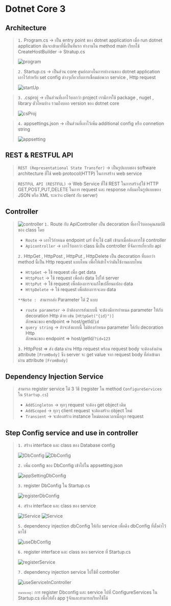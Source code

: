 # Dotnet Core 3

## Architecture
> `1.` Program.cs -> เป็น entry point ของ dotnet application เมื่อ run dotnet application มันจะเข้ามาที่นี่เป็นที่แรก ทำงานใน method main เรียกใช้ CreateHostBuilder -> Stratup.cs
>
>![program](images\ProgramCs.png)

>`2.` Startup.cs -> เป็นส่วน core ศูนย์กลางในการทำงานของ dotnet application เอาไว้สำหรับ set config ต่างๆเกี่ยวกับการเชื่อมต่อพวก service , Http request
>
>![startUp](images\StartupCs.png)

>`3.` .csproj -> เป็นส่วนที่เอาไว้บอกว่า project เรามีการใช้ package , nuget , library ตัวไหนบ้าง รวมถึงบอก version ของ dotnet core 
>
>![csProj](images\csProj.png)

>`4.` appsettings.json -> เป็นส่วนที่เอาไว้เพิ่ม additional config หรือ connetion string
>
>![appsetting](images\appSetting.png)

## REST & RESTFUL API
> `REST (Representational State Transfer)` -> เป็นรูปแบบของ software architecture ที่ใช้ web protocol(HTTP) ในการสร้าง web service

>`RESTFUL API (RESTFUL)` -> Web Service ที่ใช้ REST ในการสร้าง(ใช้ HTTP GET,POST,PUT,DELETE ในการ request และ response กลับมาในรูปแบบของ JSON หรือ XML ระหว่าง client กับ server)

## Controller

> ![controller](images\controllerCs.png)
> `1.` Route กับ ApiController เป็น decoration ที่เอาไว้บอกคุณสมบัติของ class โดย
> * `Route` -> เอาไว้กำหนด endpoint url ที่จะใช้ call เข้ามาเมื่อต้องการใช้ controller
> * `Apicontroller` -> เอาไว้บอกว่า class นี้เป็น controller ที่จัดการเกี่ยวกับ api
>
> `2.` HttpGet , HttpPost , HttpPut , HttpDelete เป็น decoration ที่บอกว่า method นี้เป็น Http request แบบไหน เพื่อให้เข้าใจว่ามันใช้งานแบบไหน
> * `HttpGet` -> ใช้ request เพื่อ get data
> * `HttpPost` -> ใช้ request เพื่อส่ง data ไปให้ server
> * `HttpPut` -> ใช้ request เพื่อต้องการจะแก้ไขเปลี่ยนแปลง data
> * `HttpDelete` -> ใช้ request เพื่อต้องการจะลบ data
>
>`**Note : ` สามารถส่ง Parameter ได้ 2 แบบ
> * `route parameter` ->  ถ้าต้องการส่งแบบนี้ จะต้องมีการกำหนด parameter ให้กับ decoration Http ด้วย เช่น `[HttpGet("{id}")]` \
> ลักษณะของ endpoint => host/getId/`id`
> * `query string` -> ถ้าจะส่งแบบนี้ ไม่ต้องกำหนด parameter ให้กับ decoration Http \
> ลักษณะของ endpoint => host/getId/`?id=123`
>
> `3.` HttpPost => ส่ง data ผ่าน Http request พร้อม request body จะต้องส่งผ่าน attribute `[FromBody]` ซึง server จะ get value จาก request body ที่ส่งเข้ามาผ่าน attribute `[FromBody]`

## Dependency Injection Service
> สามารถ register service ได้ 3 วิธี (register ใน method `ConfigureServices` ใน `Startup.cs`)
> * `AddSingleton` -> ทุกๆ request จะต้อง get object เดิม
> * `AddScoped` -> ทุกๆ client request จะต้องสร้าง object ใหม่
> * `Transient` -> จะต้องสร้าง instance ใหม่ตลอดเวลาเมื่อถูก request

## Step Config service and use in controller
> `1.` สร้าง interface และ class ของ Database config
>
> ![IDbConfig](images/IDbconfig.png)
> ![DbConfig](images/Dbconfig.png)
>
> `2.` เพิ่ม config ของ DbConfig เข้าไปใน appsetting.json
>
> ![appSettingDbConfig](images/appsettingForDbConfig.png)
>
> `3.` register DbConfig ใน Startup.cs
>
> ![registerDbConfig](images/registerDbConfig.png)
>
> `4.` สร้าง interface และ class ของ service 
>
> ![IService](images/IService.png)
> ![Service](images/Service.png)
> 
> `5.` dependency injection dbConfig ให้กับ service เพื่อดึง dbConfig ที่ตั้งค่าไว้มาใช้
>
> ![useDbConfig](images/useDbConfig.png)
>
> `6.` register interface และ class ของ service ที่ Startup.cs
>
>![registerService](images/registerService.png)
>
> `7.` dependency injection service ไปใช้ที่ controller
>
> ![useServiceInController](images/useServiceInController.png)
>
> `หมายเหตุ:` การ register Dbconfig และ service ไปที่ ConfigureServices ใน Startup.cs เพื่อให้ทั้ง app รู้จักและสามารถเรียกใช้ได้
